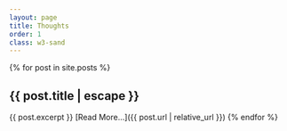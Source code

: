```yaml
---
layout: page
title: Thoughts
order: 1
class: w3-sand
---
```


{% for post in site.posts %}
## {{ post.title | escape }}
{{ post.excerpt }}
[Read More...]({{ post.url | relative_url }})
{% endfor %}